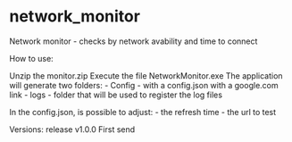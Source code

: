 # network_monitor
Network monitor - checks by network avability and time to connect

How to use:

Unzip the monitor.zip
Execute the file NetworkMonitor.exe
The application will generate two folders:
    - Config - with a config.json with a google.com link
    - logs - folder that will be used to register the log files

In the config.json, is possible to adjust:
    - the refresh time
    - the url to test


Versions:
 release v1.0.0
    First send